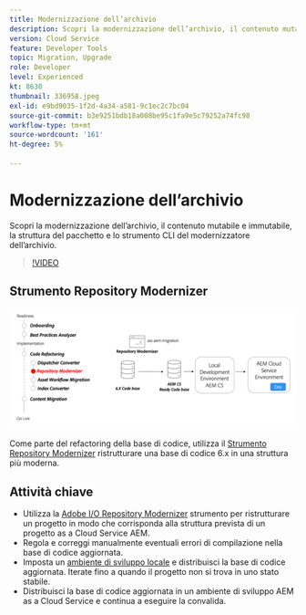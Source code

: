 ```yaml
---
title: Modernizzazione dell’archivio
description: Scopri la modernizzazione dell’archivio, il contenuto mutabile e immutabile, la struttura del pacchetto e lo strumento CLI del modernizzatore dell’archivio.
version: Cloud Service
feature: Developer Tools
topic: Migration, Upgrade
role: Developer
level: Experienced
kt: 8630
thumbnail: 336958.jpeg
exl-id: e9bd9035-1f2d-4a34-a581-9c1ec2c7bc04
source-git-commit: b3e9251bdb18a008be95c1fa9e5c79252a74fc98
workflow-type: tm+mt
source-wordcount: '161'
ht-degree: 5%

---
```


# Modernizzazione dell’archivio

Scopri la modernizzazione dell’archivio, il contenuto mutabile e immutabile, la struttura del pacchetto e lo strumento CLI del modernizzatore dell’archivio.

>[!VIDEO](https://video.tv.adobe.com/v/336958?quality=12&learn=on)

## Strumento Repository Modernizer

![Modernizzatore dell&#39;archivio](./assets/repository-modernizer.png)

Come parte del refactoring della base di codice, utilizza il [Strumento Repository Modernizer](https://experienceleague.adobe.com/docs/experience-manager-cloud-service/moving/refactoring-tools/repo-modernizer.html) ristrutturare una base di codice 6.x in una struttura più moderna.

## Attività chiave

* Utilizza la [Adobe I/O Repository Modernizer](https://github.com/adobe/aio-cli-plugin-aem-cloud-service-migration#command-aio-aem-migrationrepository-modernizer) strumento per ristrutturare un progetto in modo che corrisponda alla struttura prevista di un progetto as a Cloud Service AEM.
* Regola e correggi manualmente eventuali errori di compilazione nella base di codice aggiornata.
* Imposta un [ambiente di sviluppo locale](https://experienceleague.adobe.com/docs/experience-manager-learn/cloud-service/local-development-environment-set-up/overview.html?lang=it) e distribuisci la base di codice aggiornata. Iterate fino a quando il progetto non si trova in uno stato stabile.
* Distribuisci la base di codice aggiornata in un ambiente di sviluppo AEM as a Cloud Service e continua a eseguire la convalida.
